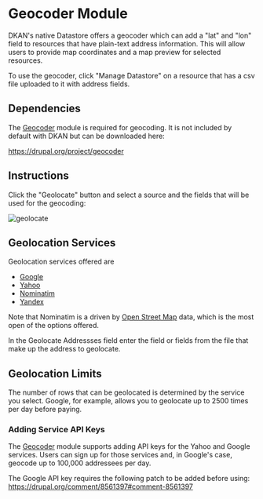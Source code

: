 # Geocoder Module

DKAN's native Datastore offers a geocoder which can add a "lat" and "lon" field to resources that have plain-text address information. This will allow users to provide map coordinates and a map preview for selected resources.

To use the geocoder, click "Manage Datastore" on a resource that has a csv file uploaded to it with address fields.

## Dependencies

The [Geocoder](https://drupal.org/project/geocoder) module is required for geocoding. It is not included by default with DKAN but can be downloaded here: 

https://drupal.org/project/geocoder

## Instructions

Click the "Geolocate" button and select a source and the fields that will be used for the geocoding:

![geolocate](http://docs.getdkan.com/sites/default/files/Screen%20Shot%202014-03-11%20at%208.46.51%20AM.png)

## Geolocation Services

Geolocation services offered are 

* [Google](https://developers.google.com/maps/articles/geocodestrat)
* [Yahoo](http://developer.yahoo.com/boss/geo/)
* [Nominatim](href="http://developer.mapquest.com/web/products/open/nominatim)
* [Yandex](http://api.yandex.com/maps/doc/geocoder/desc/concepts/input_params.xml)

Note that Nominatim is a driven by [Open Street Map](http://www.openstreetmap.org/) data, which is the most open of the options offered.

In the Geolocate Addressses field enter the field or fields from the file that make up the address to geolocate.

## Geolocation Limits

The number of rows that can be geolocated is determined by the service you select. Google, for example, allows you to geolocate up to 2500 times per day before paying.

### Adding Service API Keys

The [Geocoder](https://drupal.org/project/geocoder) module supports adding API keys for the Yahoo and Google services. Users can sign up for those services and, in Google's case, geocode up to 100,000 addressees per day.

The Google API key requires the following patch to be added before using: https://drupal.org/comment/8561397#comment-8561397